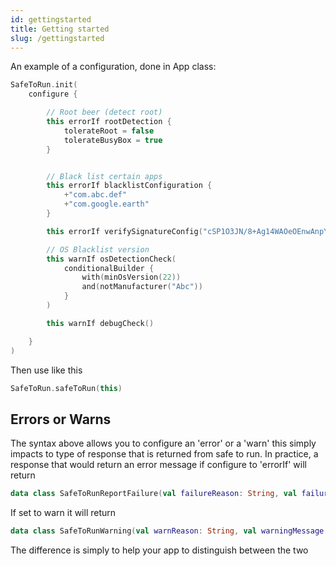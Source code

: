 ```yaml
---
id: gettingstarted 
title: Getting started 
slug: /gettingstarted
---
```


An example of a configuration, done in App class:

```kotlin
SafeToRun.init(
    configure {

        // Root beer (detect root)
        this errorIf rootDetection {
            tolerateRoot = false
            tolerateBusyBox = true
        }


        // Black list certain apps
        this errorIf blacklistConfiguration {
            +"com.abc.def"
            +"com.google.earth"
        }

        this errorIf verifySignatureConfig("cSP1O3JN/8+Ag14WAOeOEnwAnpY=")

        // OS Blacklist version
        this warnIf osDetectionCheck(
            conditionalBuilder {
                with(minOsVersion(22))
                and(notManufacturer("Abc"))
            }
        )

        this warnIf debugCheck()

    }
)
```

Then use like this

```kotlin
SafeToRun.safeToRun(this)
```

## Errors or Warns

The syntax above allows you to configure an 'error' or a 'warn' this simply impacts to type of response that is returned
from safe to run. In practice, a response that would return an error message if configure to 'errorIf' will return

```kotlin 
data class SafeToRunReportFailure(val failureReason: String, val failureMessage: String) : SafeToRunReport()
```

If set to warn it will return

```kotlin
data class SafeToRunWarning(val warnReason: String, val warningMessage: String) : SafeToRunReport()
```

The difference is simply to help your app to distinguish between the two